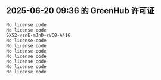 ## 2025-06-20 09:36 的 GreenHub 许可证
```
No license code
No license code
SX52-vznE-mJnD-rVC8-A416
No license code
No license code
No license code
No license code
No license code
No license code
No license code
```
